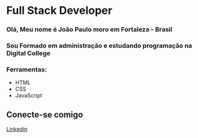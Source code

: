 
# Full Stack Developer
### Olá, Meu nome é João Paulo moro em Fortaleza - Brasil
### Sou Formado em administração e estudando programação na Digital College
### Ferramentas:
- HTML
- CSS
- JavaScript

## Conecte-se comigo
[Linkedin](linkedin.com/in/joao-paulo-paiva-costa-3b04a5120/)
